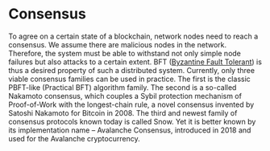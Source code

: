 # Consensus

To agree on a certain state of a blockchain, network nodes need to reach a consensus. We assume there are malicious nodes in the network. Therefore, the system must be able to withstand not only simple node failures but also attacks to a certain extent. BFT ([Byzantine Fault Tolerant](https://en.wikipedia.org/wiki/Byzantine_fault)) is thus a desired property of such a distributed system.
Currently, only three viable consensus families can be used in practice. The first is the classic PBFT-like (Practical BFT) algorithm family. The second is a so-called Nakamoto consensus, which couples a Sybil protection mechanism of Proof-of-Work with the longest-chain rule, a novel consensus invented by Satoshi Nakamoto for Bitcoin in 2008. The third and newest family of consensus protocols known today is called Snow. Yet it is better known by its implementation name – Avalanche Consensus, introduced in 2018 and used for the Avalanche cryptocurrency.

